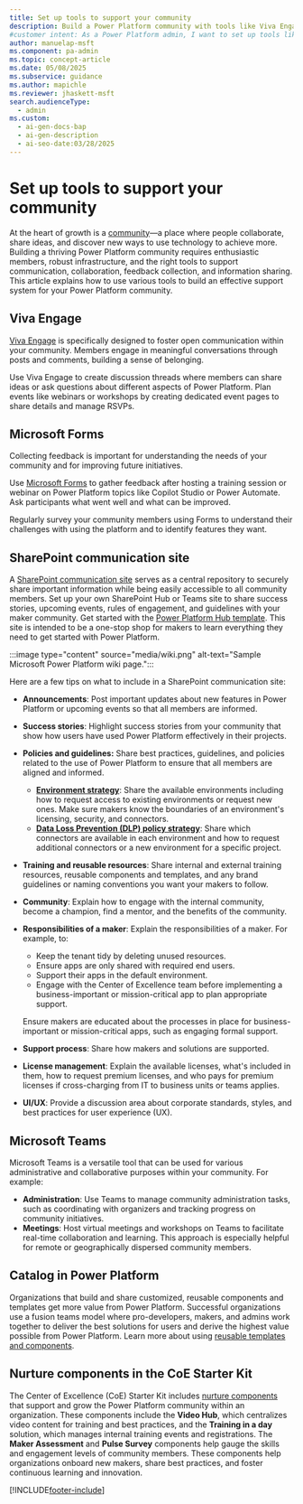 ```yaml
---
title: Set up tools to support your community
description: Build a Power Platform community with tools like Viva Engage, Microsoft Forms, and SharePoint to foster collaboration, share ideas, and drive innovation.
#customer intent: As a Power Platform admin, I want to set up tools like Viva Engage, Microsoft Forms, and SharePoint to support my community so that I can foster collaboration and innovation.
author: manuelap-msft
ms.component: pa-admin
ms.topic: concept-article
ms.date: 05/08/2025
ms.subservice: guidance
ms.author: mapichle
ms.reviewer: jhaskett-msft
search.audienceType:
  - admin
ms.custom:
  - ai-gen-docs-bap
  - ai-gen-description
  - ai-seo-date:03/28/2025
---
```


# Set up tools to support your community

At the heart of growth is a [community](community-goals.md)—a place where people collaborate, share ideas, and discover new ways to use technology to achieve more. Building a thriving Power Platform community requires enthusiastic members, robust infrastructure, and the right tools to support communication, collaboration, feedback collection, and information sharing. This article explains how to use various tools to build an effective support system for your Power Platform community.    

## Viva Engage

[Viva Engage](/viva/engage/overview) is specifically designed to foster open communication within your community. Members engage in meaningful conversations through posts and comments, building a sense of belonging.

Use Viva Engage to create discussion threads where members can share ideas or ask questions about different aspects of Power Platform. Plan events like webinars or workshops by creating dedicated event pages to share details and manage RSVPs.

## Microsoft Forms

Collecting feedback is important for understanding the needs of your community and for improving future initiatives.

Use [Microsoft Forms](https://support.microsoft.com/office/what-is-microsoft-forms-6b391205-523c-45d2-b53a-fc10b22017c8) to gather feedback after hosting a training session or webinar on Power Platform topics like Copilot Studio or Power Automate. Ask participants what went well and what can be improved.  

Regularly survey your community members using Forms to understand their challenges with using the platform and to identify features they want.  

## SharePoint communication site

A [SharePoint communication site](https://support.microsoft.com/office/plan-your-sharepoint-communication-site-35d9adfe-d5cc-462f-a63a-bae7f2529182) serves as a central repository to securely share important information while being easily accessible to all community members. Set up your own SharePoint Hub or Teams site to share success stories, upcoming events, rules of engagement, and guidelines with your maker community. Get started with the [Power Platform Hub template](sharepoint-site-template.md). This site is intended to be a one-stop shop for makers to learn everything they need to get started with Power Platform.  

:::image type="content" source="media/wiki.png" alt-text="Sample Microsoft Power Platform wiki page.":::

Here are a few tips on what to include in a SharePoint communication site:  

- **Announcements**: Post important updates about new features in Power Platform or upcoming events so that all members are informed.

- **Success stories**: Highlight success stories from your community that show how users have used Power Platform effectively in their projects.

- **Policies and guidelines:** Share best practices, guidelines, and policies related to the use of Power Platform to ensure that all members are aligned and informed.
  - **[Environment strategy](../white-papers/environment-strategy.md)**: Share the available environments including how to request access to existing environments or request new ones. Make sure makers know the boundaries of an environment's licensing, security, and connectors.
  - **[Data Loss Prevention (DLP) policy strategy](dlp-strategy.md)**: Share which connectors are available in each environment and how to request additional connectors or a new environment for a specific project.

- **Training and reusable resources**: Share internal and external training resources, reusable components and templates, and any brand guidelines or naming conventions you want your makers to follow.

- **Community**: Explain how to engage with the internal community, become a champion, find a mentor, and the benefits of the community.

- **Responsibilities of a maker**: Explain the responsibilities of a maker. For example, to:
  - Keep the tenant tidy by deleting unused resources.
  - Ensure apps are only shared with required end users.
  - Support their apps in the default environment.
  - Engage with the Center of Excellence team before implementing a business-important or mission-critical app to plan appropriate support.
  
  Ensure makers are educated about the processes in place for business-important or mission-critical apps, such as engaging formal support.

- **Support process**: Share how makers and solutions are supported.

- **License management**: Explain the available licenses, what's included in them, how to request premium licenses, and who pays for premium licenses if cross-charging from IT to business units or teams applies.

- **UI/UX**: Provide a discussion area about corporate standards, styles, and best practices for user experience (UX).

## Microsoft Teams

Microsoft Teams is a versatile tool that can be used for various administrative and collaborative purposes within your community. For example:

- **Administration**: Use Teams to manage community administration tasks, such as coordinating with organizers and tracking progress on community initiatives.
- **Meetings**: Host virtual meetings and workshops on Teams to facilitate real-time collaboration and learning. This approach is especially helpful for remote or geographically dispersed community members.

## Catalog in Power Platform

Organizations that build and share customized, reusable components and templates get more value from Power Platform. Successful organizations use a fusion teams model where pro-developers, makers, and admins work together to deliver the best solutions for users and derive the highest value possible from Power Platform. Learn more about using [reusable templates and components](reusable.md).  

## Nurture components in the CoE Starter Kit

The Center of Excellence (CoE) Starter Kit includes [nurture components](/power-platform/guidance/coe/nurture-components) that support and grow the Power Platform community within an organization. These components include the **Video Hub**, which centralizes video content for training and best practices, and the **Training in a day** solution, which manages internal training events and registrations. The **Maker Assessment** and **Pulse Survey** components help gauge the skills and engagement levels of community members. These components help organizations onboard new makers, share best practices, and foster continuous learning and innovation.

[!INCLUDE[footer-include](../../includes/footer-banner.md)]
